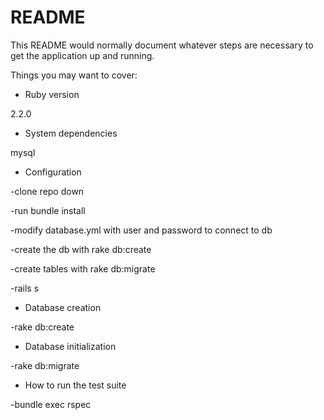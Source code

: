 # README

This README would normally document whatever steps are necessary to get the
application up and running.

Things you may want to cover:

* Ruby version

2.2.0

* System dependencies

mysql

* Configuration

-clone repo down

-run bundle install

-modify database.yml with user and password to connect to db

-create the db with rake db:create

-create tables with rake db:migrate

-rails s

* Database creation

-rake db:create

* Database initialization

-rake db:migrate

* How to run the test suite

-bundle exec rspec
